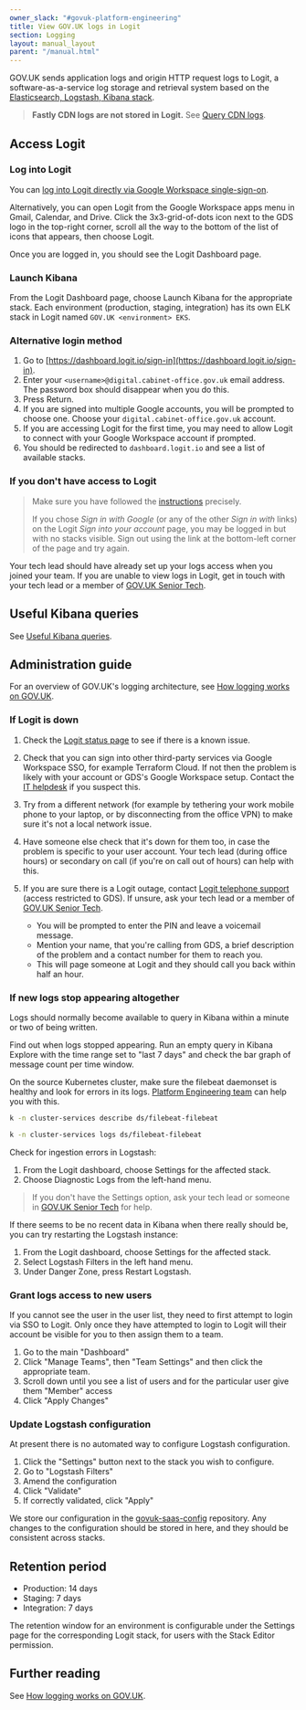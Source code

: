 ```yaml
---
owner_slack: "#govuk-platform-engineering"
title: View GOV.UK logs in Logit
section: Logging
layout: manual_layout
parent: "/manual.html"
---
```


GOV.UK sends application logs and origin HTTP request logs to Logit, a
software-as-a-service log storage and retrieval system based on the
[Elasticsearch, Logstash, Kibana
stack](https://logit.io/blog/post/elk-stack-guide/#what-is-the-elk-stack).

> **Fastly CDN logs are not stored in Logit.** See [Query CDN
> logs](/manual/query-cdn-logs.html).

## Access Logit

### Log into Logit

You can [log into Logit directly via Google Workspace
single-sign-on](https://accounts.google.com/o/saml2/initsso?idpid=C01ppujwc&spid=408557323201&forceauthn=false).

Alternatively, you can open Logit from the Google Workspace apps menu in Gmail,
Calendar, and Drive. Click the 3x3-grid-of-dots icon next to the GDS logo in
the top-right corner, scroll all the way to the bottom of the list of icons
that appears, then choose Logit.

Once you are logged in, you should see the Logit Dashboard page.

### Launch Kibana

From the Logit Dashboard page, choose Launch Kibana for the appropriate stack.
Each environment (production, staging, integration) has its own ELK stack in
Logit named `GOV.UK <environment> EKS`.

### Alternative login method

1. Go to [https://dashboard.logit.io/sign-in](https://dashboard.logit.io/sign-in).
1. Enter your `<username>@digital.cabinet-office.gov.uk` email address. The
   password box should disappear when you do this.
1. Press Return.
1. If you are signed into multiple Google accounts, you will be prompted to
   choose one. Choose your `digital.cabinet-office.gov.uk` account.
1. If you are accessing Logit for the first time, you may need to allow
   Logit to connect with your Google Workspace account if prompted.
1. You should be redirected to `dashboard.logit.io` and see a list of available
   stacks.

### If you don't have access to Logit

> Make sure you have followed the [instructions](#log-into-logit) precisely.
>
> If you chose _Sign in with Google_ (or any of the other _Sign in with_ links)
> on the Logit _Sign into your account_ page, you may be logged in but with no
> stacks visible. Sign out using the link at the bottom-left corner of the page
> and try again.

Your tech lead should have already set up your logs access when you joined your
team. If you are unable to view logs in Logit, get in touch with your tech lead
or a member of [GOV.UK Senior Tech].

## Useful Kibana queries

See [Useful Kibana queries](/manual/kibana.html).

## Administration guide

For an overview of GOV.UK's logging architecture, see [How logging works on
GOV.UK](/manual/logging.html).

### If Logit is down

1. Check the [Logit status page](https://status.logit.io/) to see if there is a
   known issue.

1. Check that you can sign into other third-party services via Google Workspace
   SSO, for example Terraform Cloud. If not then the problem is likely with
   your account or GDS's Google Workspace setup. Contact the [IT
   helpdesk](https://gds.slack.com/channels/ask-it) if you suspect this.

1. Try from a different network (for example by tethering your work mobile
   phone to your laptop, or by disconnecting from the office VPN) to make sure
   it's not a local network issue.

1. Have someone else check that it's down for them too, in case the problem is
   specific to your user account. Your tech lead (during office hours) or
   secondary on call (if you're on call out of hours) can help with this.

1. If you are sure there is a Logit outage, contact [Logit telephone
   support](https://docs.google.com/document/d/1TFsMkCafynS6e4S0PL6qN8Ml7JgorbAG8AWoHGelaGk/view)
   (access restricted to GDS). If unsure, ask your tech lead or a member of
   [GOV.UK Senior Tech].
    - You will be prompted to enter the PIN and leave a voicemail message.
    - Mention your name, that you're calling from GDS, a brief description of
      the problem and a contact number for them to reach you.
    - This will page someone at Logit and they should call you back within half
      an hour.

### If new logs stop appearing altogether

Logs should normally become available to query in Kibana within a minute or two
of being written.

Find out when logs stopped appearing. Run an empty query in Kibana Explore
with the time range set to "last 7 days" and check the bar graph of message
count per time window.

On the source Kubernetes cluster, make sure the filebeat daemonset is healthy
and look for errors in its logs. [Platform Engineering
team](https://gds.slack.com/channels/govuk-platform-engineering) can help you
with this.

```sh
k -n cluster-services describe ds/filebeat-filebeat
```

```sh
k -n cluster-services logs ds/filebeat-filebeat
```

Check for ingestion errors in Logstash:

1. From the Logit dashboard, choose Settings for the affected stack.
1. Choose Diagnostic Logs from the left-hand menu.

> If you don't have the Settings option, ask your tech lead or someone in
> [GOV.UK Senior Tech] for help.

If there seems to be no recent data in Kibana when there really should be, you can try restarting the Logstash instance:

1. From the Logit dashboard, choose Settings for the affected stack.
1. Select Logstash Filters in the left hand menu.
1. Under Danger Zone, press Restart Logstash.

### Grant logs access to new users

If you cannot see the user in the user list, they need to first attempt to login via SSO to Logit.  Only once they have attempted to login to Logit will their account be visible for you to then assign them to a team.

1. Go to the main "Dashboard"
2. Click "Manage Teams", then "Team Settings" and then click the appropriate team.
3. Scroll down until you see a list of users and for the particular user give them "Member" access
4. Click "Apply Changes"

### Update Logstash configuration

At present there is no automated way to configure Logstash configuration.

1. Click the "Settings" button next to the stack you wish to configure.
2. Go to "Logstash Filters"
3. Amend the configuration
4. Click "Validate"
5. If correctly validated, click "Apply"

We store our configuration in the [govuk-saas-config](https://github.com/alphagov/govuk-saas-config)
repository. Any changes to the configuration should be stored in here, and they
should be consistent across stacks.

## Retention period

- Production: 14 days
- Staging: 7 days
- Integration: 7 days

The retention window for an environment is configurable under the Settings page
for the corresponding Logit stack, for users with the Stack Editor permission.

## Further reading

See [How logging works on GOV.UK](/manual/logging.html).

[GOV.UK Senior Tech]: /manual/ask-for-help.html#contact-senior-tech
